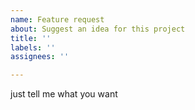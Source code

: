 ```yaml
---
name: Feature request
about: Suggest an idea for this project
title: ''
labels: ''
assignees: ''

---
```


just tell me what you want
